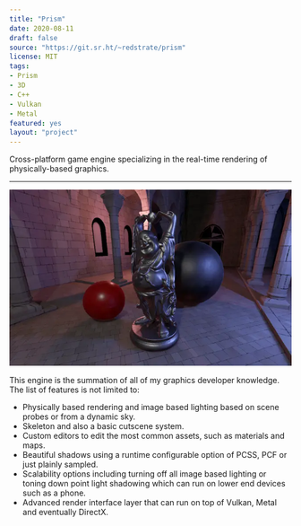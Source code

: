 ```yaml
---
title: "Prism"
date: 2020-08-11
draft: false
source: "https://git.sr.ht/~redstrate/prism"
license: MIT
tags:
- Prism
- 3D
- C++
- Vulkan
- Metal
featured: yes
layout: "project"
---
```


Cross-platform game engine specializing in the real-time rendering of physically-based graphics.

<!--more-->
---

![PCSS in action](pcss.webp)

This engine is the summation of all of my graphics developer knowledge. The list of features is not limited to:

* Physically based rendering and image based lighting based on scene probes or from a dynamic sky.
* Skeleton and also a basic cutscene system.
* Custom editors to edit the most common assets, such as materials and maps.
* Beautiful shadows using a runtime configurable option of PCSS, PCF or just plainly sampled.
* Scalability options including turning off all image based lighting or toning down point light shadowing which can run on lower end devices such as a phone.
* Advanced render interface layer that can run on top of Vulkan, Metal and eventually DirectX.
